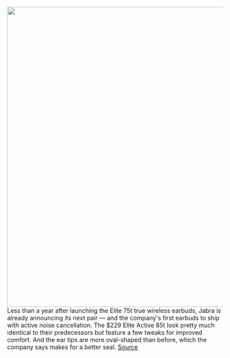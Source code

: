 <img src='https://cdn.vox-cdn.com/thumbor/9Rgov1y-mlyMjnUv6vmcNlRp4Io=/0x0:2738x1778/1200x800/filters:focal(1150x670:1588x1108)/cdn.vox-cdn.com/uploads/chorus_image/image/67448151/Screen_Shot_2020_09_22_at_7.55.06_AM.0.png' width='700px' /><br/>
Less than a year after launching the Elite 75t true wireless earbuds, Jabra is already announcing its next pair — and the company's first earbuds to ship with active noise cancellation. The $229 Elite Active 85t look pretty much identical to their predecessors but feature a few tweaks for improved comfort. And the ear tips are more oval-shaped than before, which the company says makes for a better seal.
<a href='https://www.theverge.com/2020/9/22/21449423/jabra-elite-85t-earbuds-announced-active-noise-cancellation-75t'> Source <a/>